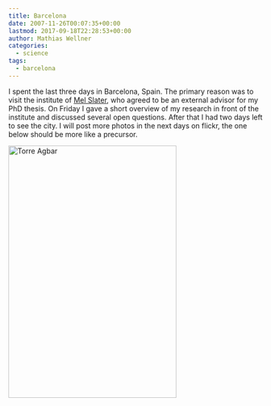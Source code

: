 ```yaml
---
title: Barcelona
date: 2007-11-26T00:07:35+00:00
lastmod: 2017-09-18T22:28:53+00:00
author: Mathias Wellner
categories:
  - science
tags:
  - barcelona
---
```

I spent the last three days in Barcelona, Spain. The primary reason was to visit the institute of [Mel Slater](http://www.cs.ucl.ac.uk/staff/M.Slater/), who agreed to be an external advisor for my PhD thesis. On Friday I gave a short overview of my research in front of the institute and discussed several open questions. After that I had two days left to see the city. I will post more photos in the next days on flickr, the one below should be more like a precursor.

[<img src="http://farm3.static.flickr.com/2001/2063089239_283b85aee7.jpg" alt="Torre Agbar" height="500" width="333" />](http://www.flickr.com/photos/mwellner/2063089239/ "Torre Agbar by wellnair, on Flickr")